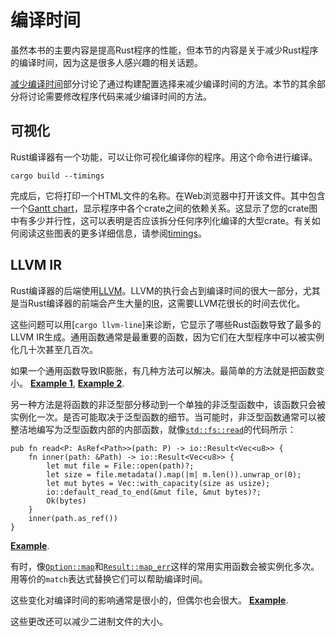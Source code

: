 # 编译时间

虽然本书的主要内容是提高Rust程序的性能，但本节的内容是关于减少Rust程序的编译时间，因为这是很多人感兴趣的相关话题。

[减少编译时间]部分讨论了通过构建配置选择来减少编译时间的方法。本节的其余部分将讨论需要修改程序代码来减少编译时间的方法。

[减少编译时间]: build-configuration.md#minimizing-compile-times

## 可视化

Rust编译器有一个功能，可以让你可视化编译你的程序。用这个命令进行编译。
```text
cargo build --timings
```
完成后，它将打印一个HTML文件的名称。在Web浏览器中打开该文件。其中包含一个[Gantt chart]，显示程序中各个crate之间的依赖关系。这显示了您的crate图中有多少并行性，这可以表明是否应该拆分任何序列化编译的大型crate。有关如何阅读这些图表的更多详细信息，请参阅[timings]。

[Gantt chart]: https://en.wikipedia.org/wiki/Gantt_chart
[timings]: https://doc.rust-lang.org/nightly/cargo/reference/timings.html

## LLVM IR

Rust编译器的后端使用[LLVM]。LLVM的执行会占到编译时间的很大一部分，尤其是当Rust编译器的前端会产生大量的[IR]，这需要LLVM花很长的时间去优化。

[LLVM]: https://llvm.org/
[IR]: https://en.wikipedia.org/wiki/Intermediate_representation

这些问题可以用[`cargo llvm-line`]来诊断，它显示了哪些Rust函数导致了最多的LLVM IR生成。通用函数通常是最重要的函数，因为它们在大型程序中可以被实例化几十次甚至几百次。

[`cargo llvm-lines`]: https://github.com/dtolnay/cargo-llvm-lines/

如果一个通用函数导致IR膨胀，有几种方法可以解决。最简单的方法就是把函数变小。
[**Example 1**](https://github.com/rust-lang/rust/pull/72166/commits/5a0ac0552e05c079f252482cfcdaab3c4b39d614),
[**Example 2**](https://github.com/rust-lang/rust/pull/91246/commits/f3bda74d363a060ade5e5caeb654ba59bfed51a4).

另一种方法是将函数的非泛型部分移动到一个单独的非泛型函数中，该函数只会被实例化一次。是否可能取决于泛型函数的细节。当可能时，非泛型函数通常可以被整洁地编写为泛型函数内部的内部函数，就像[`std::fs::read`]的代码所示：
```rust,ignore
pub fn read<P: AsRef<Path>>(path: P) -> io::Result<Vec<u8>> {
    fn inner(path: &Path) -> io::Result<Vec<u8>> {
        let mut file = File::open(path)?;
        let size = file.metadata().map(|m| m.len()).unwrap_or(0);
        let mut bytes = Vec::with_capacity(size as usize);
        io::default_read_to_end(&mut file, &mut bytes)?;
        Ok(bytes)
    }
    inner(path.as_ref())
}
```
[`std::fs::read`]: https://doc.rust-lang.org/std/fs/fn.read.html

[**Example**](https://github.com/rust-lang/rust/pull/72013/commits/68b75033ad78d88872450a81745cacfc11e58178).

有时，像[`Option::map`]和[`Result::map_err`]这样的常用实用函数会被实例化多次。 用等价的`match`表达式替换它们可以帮助编译时间。

[`Option::map`]: https://doc.rust-lang.org/std/option/enum.Option.html#method.map
[`Result::map_err`]: https://doc.rust-lang.org/std/result/enum.Result.html#method.map_err

这些变化对编译时间的影响通常是很小的，但偶尔也会很大。
[**Example**](https://github.com/servo/servo/issues/26585).

这些更改还可以减少二进制文件的大小。